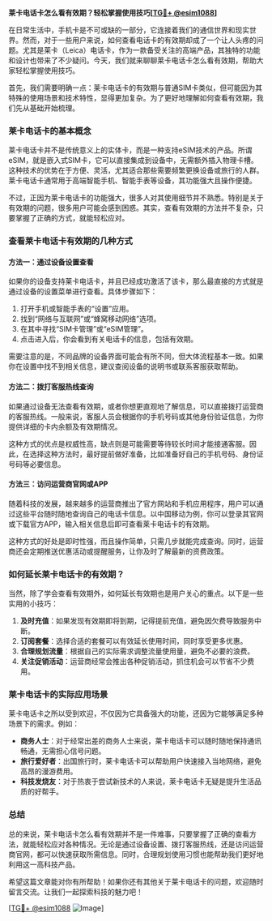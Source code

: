 **莱卡电话卡怎么看有效期？轻松掌握使用技巧[[TG💪+ @esim1088](https://t.me/s/esim1088)]**

在日常生活中，手机卡是不可或缺的一部分，它连接着我们的通信世界和现实世界。然而，对于一些用户来说，如何查看电话卡的有效期却成了一个让人头疼的问题。尤其是莱卡（Leica）电话卡，作为一款备受关注的高端产品，其独特的功能和设计也带来了不少疑问。今天，我们就来聊聊莱卡电话卡怎么看有效期，帮助大家轻松掌握使用技巧。

首先，我们需要明确一点：莱卡电话卡的有效期与普通SIM卡类似，但可能因为其特殊的使用场景和技术特性，显得更加复杂。为了更好地理解如何查看有效期，我们先从基础开始梳理。

### 莱卡电话卡的基本概念

莱卡电话卡并不是传统意义上的实体卡，而是一种支持eSIM技术的产品。所谓eSIM，就是嵌入式SIM卡，它可以直接集成到设备中，无需额外插入物理卡槽。这种技术的优势在于方便、灵活，尤其适合那些需要频繁更换设备或旅行的人群。莱卡电话卡通常用于高端智能手机、智能手表等设备，其功能强大且操作便捷。

不过，正因为莱卡电话卡的功能强大，很多人对其使用细节并不熟悉。特别是关于有效期的问题，很多用户可能会感到困惑。其实，查看有效期的方法并不复杂，只要掌握了正确的方式，就能轻松应对。

### 查看莱卡电话卡有效期的几种方式

#### 方法一：通过设备设置查看

如果你的设备支持莱卡电话卡，并且已经成功激活了该卡，那么最直接的方式就是通过设备的设置菜单进行查看。具体步骤如下：

1. 打开手机或智能手表的“设置”应用。
2. 找到“网络与互联网”或“蜂窝移动网络”选项。
3. 在其中寻找“SIM卡管理”或“eSIM管理”。
4. 点击进入后，你会看到有关电话卡的信息，包括有效期。

需要注意的是，不同品牌的设备界面可能会有所不同，但大体流程基本一致。如果你在设置中找不到相关信息，建议查阅设备的说明书或联系客服获取帮助。

#### 方法二：拨打客服热线查询

如果通过设备无法查看有效期，或者你想更直观地了解信息，可以直接拨打运营商的客服热线。一般来说，客服人员会根据你的手机号码或其他身份验证信息，为你提供详细的卡内余额及有效期情况。

这种方式的优点是权威性高，缺点则是可能需要等待较长时间才能接通客服。因此，在选择这种方法时，最好提前做好准备，比如准备好自己的手机号码、身份证号码等必要信息。

#### 方法三：访问运营商官网或APP

随着科技的发展，越来越多的运营商推出了官方网站和手机应用程序，用户可以通过这些平台随时随地查询自己的电话卡信息。以中国移动为例，你可以登录其官网或下载官方APP，输入相关信息后即可查看莱卡电话卡的有效期。

这种方式的好处是即时性强，而且操作简单，只需几步就能完成查询。同时，运营商还会定期推送优惠活动或提醒服务，让你及时了解最新的资费政策。

### 如何延长莱卡电话卡的有效期？

当然，除了学会查看有效期外，如何延长有效期也是用户关心的重点。以下是一些实用的小技巧：

1. **及时充值**：如果发现有效期即将到期，记得提前充值，避免因欠费导致服务中断。
2. **订阅套餐**：选择合适的套餐可以有效延长使用时间，同时享受更多优惠。
3. **合理规划流量**：根据自己的实际需求调整流量使用量，避免不必要的浪费。
4. **关注促销活动**：运营商经常会推出各种促销活动，抓住机会可以节省不少费用。

### 莱卡电话卡的实际应用场景

莱卡电话卡之所以受到欢迎，不仅因为它具备强大的功能，还因为它能够满足多种场景下的需求。例如：

- **商务人士**：对于经常出差的商务人士来说，莱卡电话卡可以随时随地保持通讯畅通，无需担心信号问题。
- **旅行爱好者**：出国旅行时，莱卡电话卡可以帮助用户快速接入当地网络，避免高昂的漫游费用。
- **科技发烧友**：对于热衷于尝试新技术的人来说，莱卡电话卡无疑是提升生活品质的好帮手。

### 总结

总的来说，莱卡电话卡怎么看有效期并不是一件难事，只要掌握了正确的查看方法，就能轻松应对各种情况。无论是通过设备设置、拨打客服热线，还是访问运营商官网，都可以快速获取所需信息。同时，合理规划使用习惯也能帮助我们更好地利用这一高科技产品。

希望这篇文章能对你有所帮助！如果你还有其他关于莱卡电话卡的问题，欢迎随时留言交流。让我们一起探索科技的魅力吧！

[[TG💪+ @esim1088](https://t.me/s/esim1088) ![Image](https://i.postimg.cc/4NQfJmqS/Snipaste-2025-05-13-00-14-12.png)]